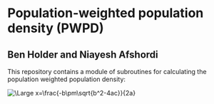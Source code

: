 # Population-weighted population density (PWPD)
## Ben Holder and Niayesh Afshordi

This repository contains a module of subroutines for calculating the population weighted population density:

<img src="https://latex.codecogs.com/svg.latex?\Large&space;{\rm PWD}=\sum_j \frac{\left(p_j/a_j\right)p_j}{\sum_i p_i}" title="\Large x=\frac{-b\pm\sqrt{b^2-4ac}}{2a}" />

